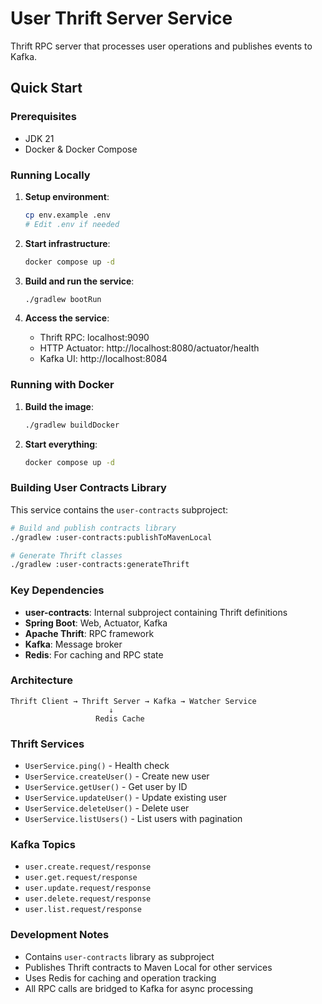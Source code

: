 # User Thrift Server Service

Thrift RPC server that processes user operations and publishes events to Kafka.

## Quick Start

### Prerequisites

- JDK 21
- Docker & Docker Compose

### Running Locally

1. **Setup environment**:

   ```bash
   cp env.example .env
   # Edit .env if needed
   ```

2. **Start infrastructure**:

   ```bash
   docker compose up -d
   ```

3. **Build and run the service**:

   ```bash
   ./gradlew bootRun
   ```

4. **Access the service**:
   - Thrift RPC: localhost:9090
   - HTTP Actuator: http://localhost:8080/actuator/health
   - Kafka UI: http://localhost:8084

### Running with Docker

1. **Build the image**:

   ```bash
   ./gradlew buildDocker
   ```

2. **Start everything**:
   ```bash
   docker compose up -d
   ```

### Building User Contracts Library

This service contains the `user-contracts` subproject:

```bash
# Build and publish contracts library
./gradlew :user-contracts:publishToMavenLocal

# Generate Thrift classes
./gradlew :user-contracts:generateThrift
```

### Key Dependencies

- **user-contracts**: Internal subproject containing Thrift definitions
- **Spring Boot**: Web, Actuator, Kafka
- **Apache Thrift**: RPC framework
- **Kafka**: Message broker
- **Redis**: For caching and RPC state

### Architecture

```
Thrift Client → Thrift Server → Kafka → Watcher Service
                      ↓
                   Redis Cache
```

### Thrift Services

- `UserService.ping()` - Health check
- `UserService.createUser()` - Create new user
- `UserService.getUser()` - Get user by ID
- `UserService.updateUser()` - Update existing user
- `UserService.deleteUser()` - Delete user
- `UserService.listUsers()` - List users with pagination

### Kafka Topics

- `user.create.request/response`
- `user.get.request/response`
- `user.update.request/response`
- `user.delete.request/response`
- `user.list.request/response`

### Development Notes

- Contains `user-contracts` library as subproject
- Publishes Thrift contracts to Maven Local for other services
- Uses Redis for caching and operation tracking
- All RPC calls are bridged to Kafka for async processing
